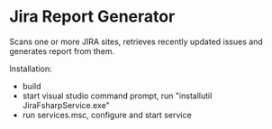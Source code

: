 # Jira Report Generator

Scans one or more JIRA sites, retrieves recently updated issues and generates report from them.

Installation:
* build
* start visual studio command prompt, run "installutil JiraFsharpService.exe"
* run services.msc, configure and start service
